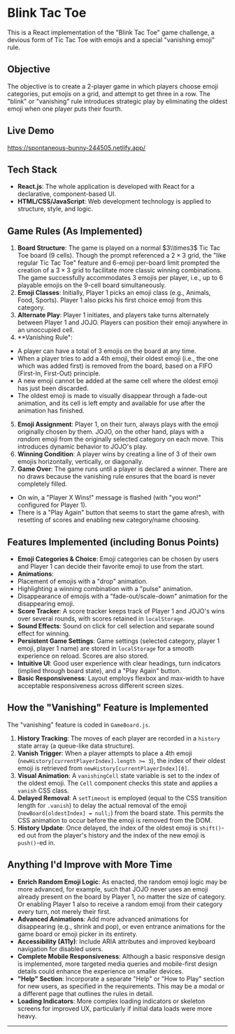 # Blink Tac Toe

This is a React implementation of the "Blink Tac Toe" game challenge, a devious form of Tic Tac Toe with emojis and a special "vanishing emoji" rule.

## Objective

The objective is to create a 2-player game in which players choose emoji categories, put emojis on a grid, and attempt to get three in a row. The "blink" or "vanishing" rule introduces strategic play by eliminating the oldest emoji when one player puts their fourth.

## Live Demo

https://spontaneous-bunny-244505.netlify.app/

## Tech Stack

* **React.js**: The whole application is developed with React for a declarative, component-based UI.
* **HTML/CSS/JavaScript**: Web development technology is applied to structure, style, and logic.

## Game Rules (As Implemented)

1. **Board Structure**: The game is played on a normal $3\\times3$ Tic Tac Toe board (9 cells). Though the prompt referenced a $2\times3$ grid, the "like regular Tic Tac Toe" feature and 6-emoji per-board limit prompted the creation of a $3\times3$ grid to facilitate more classic winning combinations. The game successfully accommodates 3 emojis per player, i.e., up to 6 playable emojis on the 9-cell board simultaneously.
2. **Emoji Classes**: Initially, Player 1 picks an emoji class (e.g., Animals, Food, Sports). Player 1 also picks his first choice emoji from this category.
3. **Alternate Play**: Player 1 initiates, and players take turns alternately between Player 1 and JOJO. Players can position their emoji anywhere in an unoccupied cell.
4. **Vanishing Rule":
* A player can have a total of 3 emojis on the board at any time.
* When a player tries to add a 4th emoji, their oldest emoji (i.e., the one which was added first) is removed from the board, based on a FIFO (First-In, First-Out) principle.
* A new emoji cannot be added at the same cell where the oldest emoji has just been discarded.
* The oldest emoji is made to visually disappear through a fade-out animation, and its cell is left empty and available for use after the animation has finished.
5. **Emoji Assignment**: Player 1, on their turn, always plays with the emoji originally chosen by them. JOJO, on the other hand, plays with a *random* emoji from the originally selected category on each move. This introduces dynamic behavior to JOJO's play.
6. **Winning Condition**: A player wins by creating a line of 3 of their own emojis horizontally, vertically, or diagonally.
7. **Game Over**: The game runs until a player is declared a winner. There are no draws because the vanishing rule ensures that the board is never completely filled.
* On win, a "Player X Wins!" message is flashed (with "you won!" configured for Player 1).
* There is a "Play Again" button that seems to start the game afresh, with resetting of scores and enabling new category/name choosing.

## Features Implemented (including Bonus Points)

* **Emoji Categories & Choice**: Emoji categories can be chosen by users and Player 1 can decide their favorite emoji to use from the start.
* **Animations**:
* Placement of emojis with a "drop" animation.
* Highlighting a winning combination with a "pulse" animation.
* Disappearance of emojis with a "fade-out/scale-down" animation for the disappearing emoji.
* **Score Tracker**: A score tracker keeps track of Player 1 and JOJO's wins over several rounds, with scores retained in `localStorage`.
* **Sound Effects**: Sound on click for cell selection and separate sound effect for winning.
* **Persistent Game Settings**: Game settings (selected category, player 1 emoji, player 1 name) are stored in `localStorage` for a smooth experience on reload. Scores are also stored.
* **Intuitive UI**: Good user experience with clear headings, turn indicators (implied through board state), and a "Play Again" button.
* **Basic Responsiveness**: Layout employs flexbox and max-width to have acceptable responsiveness across different screen sizes.

## How the "Vanishing" Feature is Implemented

The "vanishing" feature is coded in `GameBoard.js`.
1. **History Tracking**: The moves of each player are recorded in a `history` state array (a queue-like data structure).
2. **Vanish Trigger**: When a player attempts to place a 4th emoji (`newHistory[currentPlayerIndex].length >= 3`), the index of their oldest emoji is retrieved from `newHistory[currentPlayerIndex][0]`.
3. **Visual Animation**: A `vanishingCell` state variable is set to the index of the oldest emoji. The `Cell` component checks this state and applies a `vanish` CSS class.
4. **Delayed Removal**: A `setTimeout` is employed (equal to the CSS transition length for `.vanish`) to delay the actual removal of the emoji (`newBoard[oldestIndex] = null;`) from the board state. This permits the CSS animation to occur before the emoji is removed from the DOM.
5. **History Update**: Once delayed, the index of the oldest emoji is `shift()`-ed out from the player's history and the index of the new emoji is `push()`-ed in.

## Anything I'd Improve with More Time

* **Enrich Random Emoji Logic**: As enacted, the random emoji logic may be more advanced, for example, such that JOJO never uses an emoji already present on the board by Player 1, no matter the size of category. Or enabling Player 1 also to receive a random emoji from their category every turn, not merely their first.
* **Advanced Animations**: Add more advanced animations for disappearing (e.g., shrink and pop), or even entrance animations for the game board or emoji picker in its entirety.
* **Accessibility (A11y)**: Include ARIA attributes and improved keyboard navigation for disabled users.
* **Complete Mobile Responsiveness**: Although a basic responsive design is implemented, more targeted media queries and mobile-first design details could enhance the experience on smaller devices.
* **"Help" Section**: Incorporate a separate "Help" or "How to Play" section for new users, as specified in the requirements. This may be a modal or a different page that outlines the rules in detail.
* **Loading Indicators**: More complex loading indicators or skeleton screens for improved UX, particularly if initial data loads were more heavy.

---
